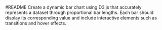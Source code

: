 #README
Create a dynamic bar chart using D3.js that accurately represents a dataset through proportional bar lengths. Each bar should display its corresponding value and include interactive elements such as transitions and hover effects.